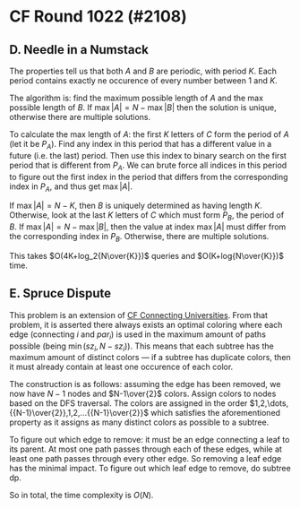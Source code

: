 # CF Round 1022 (#2108)

## D. Needle in a Numstack
The properties tell us that both $A$ and $B$ are periodic, with period $K$. Each period contains exactly ne occurence of every number between $1$ and $K$.

The algorithm is: find the maximum possible length of $A$ and the max possible length of $B$. If $\max|A|=N-\max|B|$ then the solution is unique, otherwise there are multiple solutions.

To calculate the max length of $A$: the first $K$ letters of $C$ form the period of $A$ (let it be $P_A$). Find any index in this period that has a different value in a future (i.e. the last) period. Then use this index to binary search on the first period that is different from $P_A$. We can brute force all indices in this period to figure out the first index in the period that differs from the corresponding index in $P_A$, and thus get $\max|A|$.

If $\max|A|=N-K$, then $B$ is uniquely determined as having length $K$. Otherwise, look at the last $K$ letters of $C$ which must form $P_B$, the period of $B$. If $\max|A|=N-\max|B|$, then the value at index $\max|A|$ must differ from the corresponding index in $P_B$. Otherwise, there are multiple solutions.

This takes $O(4K+log_2{N\over{K}})$ queries and $O(K+log{N\over{K}})$ time.

## E. Spruce Dispute
This problem is an extension of [CF Connecting Universities](https://codeforces.com/problemset/problem/700/B). From that problem, it is asserted there always exists an optimal coloring where each edge (connecting $i$ and $par_i$) is used in the maximum amount of paths possible (being $\min(sz_i,N-sz_i))$. This means that each subtree has the maximum amount of distinct colors — if a subtree has duplicate colors, then it must already contain at least one occurence of each color.

The construction is as follows: assuming the edge has been removed, we now have $N-1$ nodes and $N-1\over{2}$ colors. Assign colors to nodes based on the DFS traversal. The colors are assigned in the order $1,2,\dots,{{N-1}\over{2}},1,2,...{{N-1}\over{2}}$ which satisfies the aforementioned property as it assigns as many distinct colors as possible to a subtree.

To figure out which edge to remove: it must be an edge connecting a leaf to its parent. At most one path passes through each of these edges, while at least one path passes through every other edge. So removing a leaf edge has the minimal impact. To figure out which leaf edge to remove, do subtree dp.

So in total, the time complexity is $O(N)$.